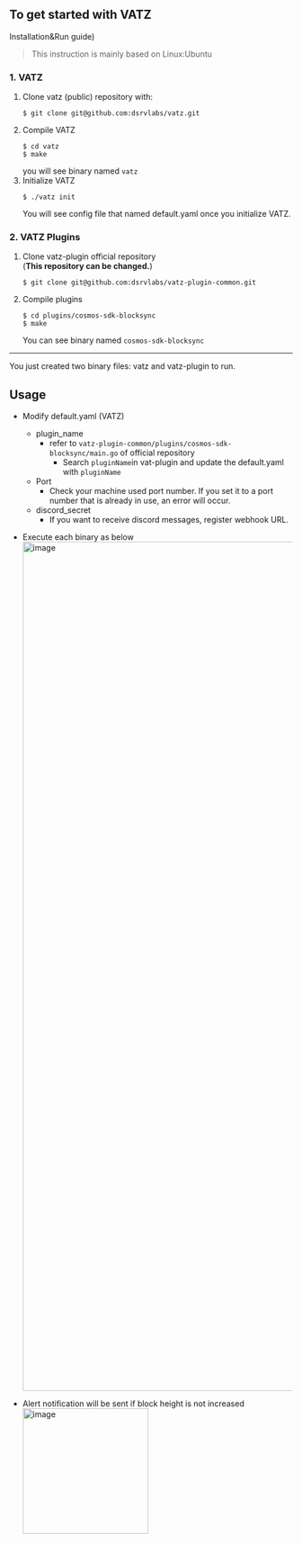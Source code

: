 ## To get started with VATZ 
Installation&Run guide)

> This instruction is mainly based on Linux:Ubuntu

### 1. VATZ 
1. Clone vatz (public) repository with:
    ```
    $ git clone git@github.com:dsrvlabs/vatz.git
    ```
2. Compile VATZ
    ```
    $ cd vatz
    $ make
    ```
    you will see binary named `vatz`
3. Initialize VATZ
    ```
    $ ./vatz init
    ```
    You will see config file that named default.yaml once you initialize VATZ.  

### 2. VATZ Plugins
1. Clone vatz-plugin official repository <br> (**This repository can be changed.**)
    ```
    $ git clone git@github.com:dsrvlabs/vatz-plugin-common.git
    ```
2. Compile plugins
    ```
    $ cd plugins/cosmos-sdk-blocksync
    $ make
    ```
   You can see binary named `cosmos-sdk-blocksync`

---

You just created two binary files: vatz and vatz-plugin to run.  

## Usage
- Modify default.yaml (VATZ)
    - plugin_name
        - refer to `vatz-plugin-common/plugins/cosmos-sdk-blocksync/main.go` of official repository
            - Search `pluginName`in vat-plugin  and update the default.yaml with `pluginName`
    - Port
        - Check your machine used port number. If you set it to a port number that is already in use, an error will occur.
    - discord_secret
        - If you want to receive discord messages, register webhook URL.

- Execute each binary as below <br> <img width="1510" alt="image" src="https://user-images.githubusercontent.com/106724973/180962626-c4de859c-526d-4038-87b8-badebed44136.png">
- Alert notification will be sent if block height is not increased <br> <img width="223" alt="image" src="https://user-images.githubusercontent.com/106724973/180962941-4db55b66-ceb6-4cd4-bd53-96d21bdf5596.png">
